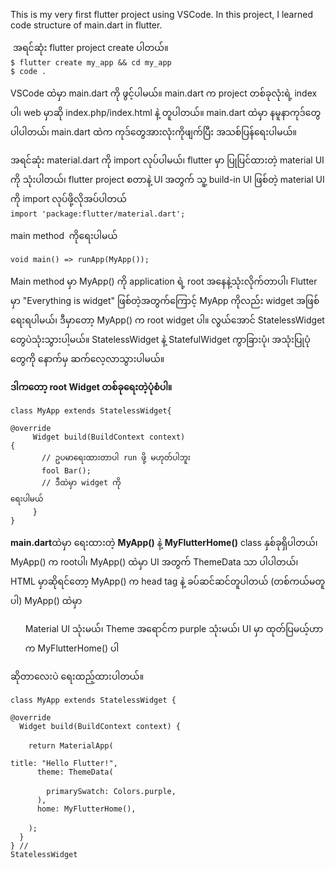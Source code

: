 This is my very first flutter project using VSCode. In this project, I learned code structure of main.dart in flutter. <br/>

 <p>
 အရင်ဆုံး flutter project create ပါတယ်။ <br/>
 <code>$ flutter create my_app && cd my_app</code><br/>
 <code>$ code . </code> 
 </p>
 
 <p>
 VSCode ထဲမှာ main.dart ကို ဖွင့်ပါမယ်။ main.dart က project တစ်ခုလုံးရဲ့ index ပါ၊ web မှာဆို index.php/index.html နဲ့ တူပါတယ်။ 
  main.dart ထဲမှာ နမူနာကုဒ်တွေ ပါပါတယ်၊ main.dart ထဲက ကုဒ်တွေအားလုံးကိုဖျက်ပြီး အသစ်ပြန်ရေးပါမယ်။ 
 </p> 
  
  <p>
 အရင်ဆုံး material.dart ကို import လုပ်ပါမယ်၊ flutter မှာ ပြုပြင်ထားတဲ့ material UI ကို သုံးပါတယ်၊ flutter project စတာနဲ့ UI အတွက် သူ့ build-in UI ဖြစ်တဲ့ material UI ကို import လုပ်ဖို့လိုအပ်ပါတယ် <br/>
 <code>import 'package:flutter/material.dart';</code>
 </p> 
  
 <p>main method  ကိုရေးပါမယ်</p>
 
 <code>void main() => runApp(MyApp());</code><br/>
 
 <p>Main method မှာ MyApp() ကို application ရဲ့ root အနေနဲ့သုံးလိုက်တာပါ၊ Flutter မှာ "Everything is widget" ဖြစ်တဲ့အတွက်ကြောင့် MyApp ကိုလည်း widget အဖြစ်ရေးရပါမယ်၊
ဒီမှာတော့ MyApp() က root widget ပါ။ လွယ်အောင် StatelessWidget တွေပဲသုံးသွားပါ့မယ်။ StatelessWidget နဲ့ StatefulWidget ကွာခြားပုံ၊ အသုံးပြုပုံတွေကို နောက်မှ ဆက်လေ့လာသွားပါမယ်။</p>

 <p><b>ဒါကတော့ root Widget တစ်ခုရေးတဲ့ပုံစံပါ။ </b></p>

 <code>class MyApp extends StatelessWidget{</code><br/>
 <code> &nbsp; @override </code><br/>
 <code> &nbsp; &nbsp; Widget build(BuildContext context) {</code><br/>
 <code> &nbsp;  &nbsp; &nbsp;   // ဥပမာရေးထားတာပါ run ဖို့ မဟုတ်ပါဘူး </code><br/>
 <code> &nbsp;  &nbsp; &nbsp;   fool Bar();</code><br/>
 <code> &nbsp;  &nbsp; &nbsp;   // ဒီထဲမှာ widget ကို ရေးပါမယ် </code><br/>
 <code> &nbsp; &nbsp; }</code><br/>
 <code>}</code><br/>

 <p><b>main.dart</b>ထဲမှာ ရေးထားတဲ့ <b>MyApp()</b> နဲ့ <b>MyFlutterHome()</b> class နှစ်ခုရှိပါတယ်၊ MyApp() က rootပါ၊ MyApp() ထဲမှာ UI အတွက် ThemeData သာ ပါပါတယ်၊ HTML မှာဆိုရင်တော့ MyApp() က head tag နဲ့ ခပ်ဆင်ဆင်တူပါတယ် (တစ်ကယ်မတူပါ) MyApp() ထဲမှာ <ul>Material UI သုံးမယ်၊ Theme အရောင်က purple သုံးမယ်၊ UI မှာ ထုတ်ပြမယ့်ဟာက MyFlutterHome() ပါ</ul> ဆိုတာလေးပဲ ရေးထည့်ထားပါတယ်။</p>
 
 <code>class MyApp extends StatelessWidget { </code><br/>
 <code>&nbsp; @override </code><br/>
 <code>&nbsp; Widget build(BuildContext context) { </code><br/>
 <code>&nbsp; &nbsp; return MaterialApp( </code><br/>
 <code>&nbsp; &nbsp; &nbsp; title: "Hello Flutter!", </code><br/>
 <code>&nbsp; &nbsp; &nbsp; theme: ThemeData( </code><br/>
 <code>&nbsp; &nbsp; &nbsp; &nbsp; primarySwatch: Colors.purple, </code><br/>
 <code>&nbsp; &nbsp; &nbsp; ), </code><br/>
 <code>&nbsp; &nbsp; &nbsp; home: MyFlutterHome(), </code><br/>
 <code>&nbsp; &nbsp; ); </code><br/>
 <code>&nbsp; } </code><br/>
 <code>} // StatelessWidget </code><br/>
  
